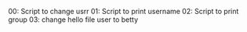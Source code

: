 00: Script to change usrr
01: Script to print username
02: Script to print group
03: change hello file user to betty
